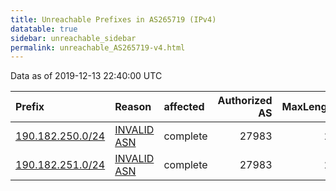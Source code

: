 ```yaml
---
title: Unreachable Prefixes in AS265719 (IPv4)
datatable: true
sidebar: unreachable_sidebar
permalink: unreachable_AS265719-v4.html
---
```


Data as of 2019-12-13 22:40:00 UTC


<div class="datatable-begin"></div>

| Prefix                                                     | Reason                                                                                                   | affected   |   Authorized AS |   MaxLength | Anchor                                         |   unreachable /24s |
|:-----------------------------------------------------------|:---------------------------------------------------------------------------------------------------------|:-----------|----------------:|------------:|:-----------------------------------------------|-------------------:|
| [190.182.250.0/24](https://stat.ripe.net/190.182.250.0/24) | [INVALID ASN](https://rpki-validator.ripe.net/announcement-preview?asn=AS265719&prefix=190.182.250.0/24) | complete   |           27983 |          24 | [LACNIC](unreachable_LACNIC_RPKI_Root-v4.html) |                  1 |
| [190.182.251.0/24](https://stat.ripe.net/190.182.251.0/24) | [INVALID ASN](https://rpki-validator.ripe.net/announcement-preview?asn=AS265719&prefix=190.182.251.0/24) | complete   |           27983 |          24 | [LACNIC](unreachable_LACNIC_RPKI_Root-v4.html) |                  1 |

<div class="datatable-end"></div>